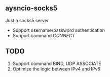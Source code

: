 ## aysncio-socks5

Just a socks5 server

- Support username/password authentication
- Support command *CONNECT*

## TODO

1. Support command BIND, UDP ASSOCIATE
2. Optimize the logic between IPv4 and IPv6

